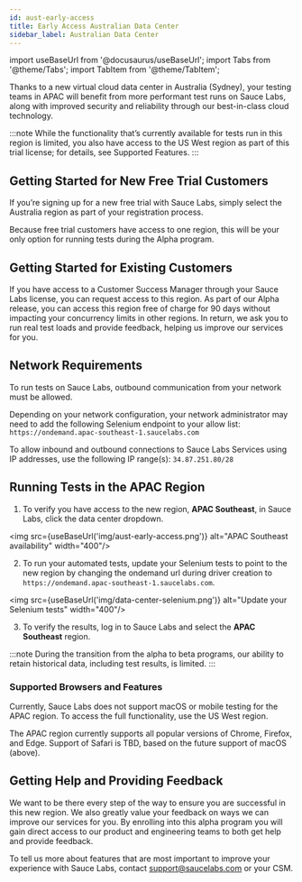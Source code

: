 ```yaml
---
id: aust-early-access
title: Early Access Australian Data Center
sidebar_label: Australian Data Center
---
```

import useBaseUrl from '@docusaurus/useBaseUrl';
import Tabs from '@theme/Tabs';
import TabItem from '@theme/TabItem';

Thanks to a new virtual cloud data center in Australia (Sydney), your testing teams in APAC will benefit from more performant test runs on Sauce Labs, along with improved security and reliability through our best-in-class cloud technology.

:::note
While the functionality that’s currently available for tests run in this region is limited, you also have access to the US West region as part of this trial license; for details, see Supported Features.
:::

## Getting Started for New Free Trial Customers
If you’re signing up for a new free trial with Sauce Labs, simply select the Australia region as part of your registration process.

Because free trial customers have access to one region, this will be your only option for running tests during the Alpha program.

## Getting Started for Existing Customers
If you have access to a Customer Success Manager through your Sauce Labs license, you can request access to this region. As part of our Alpha release, you can access this region free of charge for 90 days without impacting your concurrency limits in other regions. In return, we ask you to run real test loads and provide feedback, helping us improve our services for you.

## Network Requirements
To run tests on Sauce Labs, outbound communication from your network must be allowed.

Depending on your network configuration, your network administrator may need to add the following Selenium endpoint to your allow list: `https://ondemand.apac-southeast-1.saucelabs.com`

To allow inbound and outbound connections to Sauce Labs Services using IP addresses, use the following IP range(s): `34.87.251.80/28`

## Running Tests in the APAC Region
1. To verify you have access to the new region, **APAC Southeast**, in Sauce Labs, click the data center dropdown.

<img src={useBaseUrl('img/aust-early-access.png')} alt="APAC Southeast availability" width="400"/>

2. To run your automated tests, update your Selenium tests to point to the new region by changing the ondemand url during driver creation to `https://ondemand.apac-southeast-1.saucelabs.com`.

<img src={useBaseUrl('img/data-center-selenium.png')} alt="Update your Selenium tests" width="400"/>

3. To verify the results, log in to Sauce Labs and select the **APAC Southeast** region.

:::note
During the transition from the alpha to beta programs, our ability to retain historical data, including test results, is limited.
:::

### Supported Browsers and Features
Currently, Sauce Labs does not support macOS or mobile testing for the APAC region. To access the full functionality, use the US West region.

The APAC region currently supports all popular versions of Chrome, Firefox, and Edge. Support of Safari is TBD, based on the future support of macOS (above).  


## Getting Help and Providing Feedback
We want to be there every step of the way to ensure you are successful in this new region. We also greatly value your feedback on ways we can improve our services for you. By enrolling into this alpha program you will gain direct access to our product and engineering teams to both get help and provide feedback.

To tell us more about features that are most important to improve your experience with Sauce Labs, contact [support@saucelabs.com](mailto:support@saucelabs.com) or your CSM.
